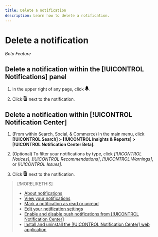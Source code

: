```yaml
---
title: Delete a notification
description: Learn how to delete a notification.
---
```

# Delete a notification

*Beta Feature*

## Delete a notification within the [!UICONTROL Notifications] panel

1. In the upper right of any page, click ![Notifications](/help/search-social-commerce/assets/notifications-panel.png "Notifications").

1. Click ![Delete](/help/search-social-commerce/assets/delete.png "Delete") next to the notification.

## Delete a notification within [!UICONTROL Notification Center]

1. (From within Search, Social, & Commerce) In the main menu, click **[!UICONTROL Search] > [!UICONTROL Insights & Reports] > [!UICONTROL Notification Center Beta]**.

1. (Optional) To filter your notifications by type, click *[!UICONTROL Notices]*, *[!UICONTROL Recommendations]*, *[!UICONTROL Warnings]*, or *[!UICONTROL Issues]*.

1. Click ![Delete](/help/search-social-commerce/assets/delete.png "Delete")  next to the notification.

>[!MORELIKETHIS]
>
>* [About notifications](/help/search-social-commerce/notifications/notification-about.md)
>* [View your notifications](notification-view.md)
>* [Mark a notification as read or unread](notification-mark-read-unread.md)
>* [Edit your notification settings](notification-edit.md)
>* [Enable and disable push notifications from [!UICONTROL Notification Center]](notifications-push-enable-disable.md)
>* [Install and uninstall the [!UICONTROL Notification Center] web application](notification-app-install-uninstall.md)

